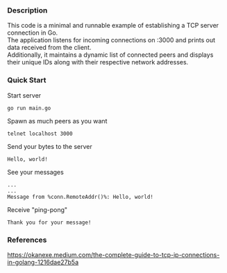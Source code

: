 ### Description

This code is a minimal and runnable example of establishing a TCP server connection in Go. <br/>
The application listens for incoming connections on :3000 and prints out data received from the client. <br />
Additionally, it maintains a dynamic list of connected peers and displays their unique IDs along with their respective network addresses.

### Quick Start

Start server
```console
go run main.go
```

Spawn as much peers as you want
```console
telnet localhost 3000
```

Send your bytes to the server
```console
Hello, world!
```

See your messages
```console
...
...
Message from %conn.RemoteAddr()%: Hello, world!
```

Receive "ping-pong"
```console
Thank you for your message!
```

### References

https://okanexe.medium.com/the-complete-guide-to-tcp-ip-connections-in-golang-1216dae27b5a
